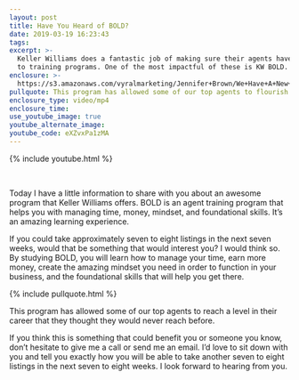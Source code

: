 ```yaml
---
layout: post
title: Have You Heard of BOLD?
date: 2019-03-19 16:23:43
tags:
excerpt: >-
  Keller Williams does a fantastic job of making sure their agents have access
  to training programs. One of the most impactful of these is KW BOLD.
enclosure: >-
  https://s3.amazonaws.com/vyralmarketing/Jennifer+Brown/We+Have+A+New+Program+For+You+-+Keller+Williams+Realty+Whittier.mp4
pullquote: This program has allowed some of our top agents to flourish in their careers.
enclosure_type: video/mp4
enclosure_time:
use_youtube_image: true
youtube_alternate_image:
youtube_code: eXZvxPa1zMA
---
```


{% include youtube.html %}

&nbsp;

Today I have a little information to share with you about an awesome program that Keller Williams offers. BOLD is an agent training program that helps you with managing time, money, mindset, and foundational skills. It’s an amazing learning experience.

If you could take approximately seven to eight listings in the next seven weeks, would that be something that would interest you? I would think so. By studying BOLD, you will learn how to manage your time, earn more money, create the amazing mindset you need in order to function in your business, and the foundational skills that will help you get there.

{% include pullquote.html %}

This program has allowed some of our top agents to reach a level in their career that they thought they would never reach before.

If you think this is something that could benefit you or someone you know, don’t hesitate to give me a call or send me an email. I’d love to sit down with you and tell you exactly how you will be able to take another seven to eight listings in the next seven to eight weeks. I look forward to hearing from you.

&nbsp;